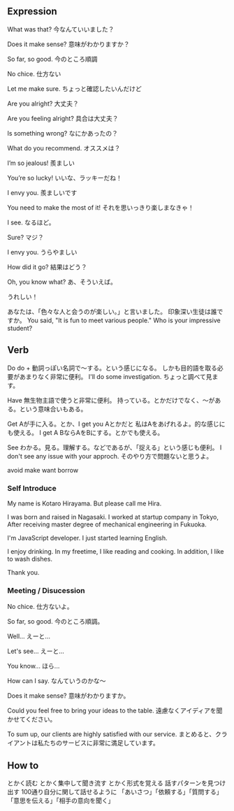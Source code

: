 ## Expression

What was that?
今なんていいました？

Does it make sense?
意味がわかりますか？

So far, so good.
今のところ順調

No chice.
仕方ない

Let me make sure.
ちょっと確認したいんだけど

Are you alright?
大丈夫？

Are you feeling alright?
具合は大丈夫？

Is something wrong?
なにかあったの？

What do you recommend.
オススメは？

I’m so jealous!
羨ましい

You’re so lucky!
いいな、ラッキーだね！

I envy you.
羨ましいです

You need to make the most of it!
それを思いっきり楽しまなきゃ！

I see.
なるほど。

Sure?
マジ？

I envy you.
うらやましい

How did it go?
結果はどう？

Oh, you know what?
あ、そういえば。

うれしい！

あなたは、「色々な人と会うのが楽しい。」と言いました。
印象深い生徒は誰ですか。
You said, "It is fun to meet various people."
Who is your impressive student?

## Verb

Do
do + 動詞っぽい名詞で〜する。という感じになる。
しかも目的語を取る必要があまりなく非常に便利。
I'll do some investigation. ちょっと調べて見ます。

Have
無生物主語で使うと非常に便利。
持っている。とかだけでなく、〜がある。という意味合いもある。

Get
Aが手に入る。とか、I get you Aとかだと
私はAをあげれるよ。的な感じにも使える。
I get A BならAをBにする。とかでも使える。

See
わかる。見る。理解する。などであるが、「捉える」という感じも便利。
I don't see any issue with your approch. そのやり方で問題ないと思うよ。

avoid
make
want
borrow

### Self Introduce

My name is Kotaro Hirayama.
But please call me Hira.

I was born and raised in Nagasaki.
I worked at startup company in Tokyo, After receiving master degree of mechanical engineering in Fukuoka.

I'm JavaScript developer.
I just started learning English.

I enjoy drinking.
In my freetime, I like reading and cooking.
In addition, I like to wash dishes.

Thank you.

### Meeting / Disucession

No chice.
仕方ないよ。

So far, so good.
今のところ順調。

Well...
えーと...

Let's see...
えーと...

You know...
ほら...

How can I say.
なんていうのかな〜

Does it make sense?
意味がわかりますか。

Could you feel free to bring your ideas to the table.
遠慮なくアイディアを聞かせてください。

To sum up, our clients are highly satisfied with our service.
まとめると、クライアントは私たちのサービスに非常に満足しています。

## How to

とかく読む
とかく集中して聞き流す
とかく形式を覚える
話すパターンを見つけ出す
100通り自分に関して話せるように
「あいさつ」「依頼する」「質問する」「意思を伝える」「相手の意向を聞く」
